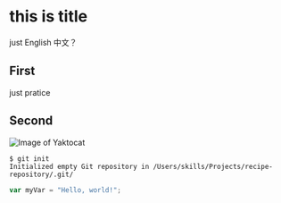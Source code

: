 # this is title
just English
中文？
## First
just pratice
## Second



![Image of Yaktocat](https://octodex.github.com/images/yaktocat.png)


```
$ git init
Initialized empty Git repository in /Users/skills/Projects/recipe-repository/.git/
```



``` javascript
var myVar = "Hello, world!";
```
